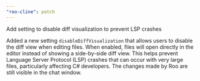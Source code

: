```yaml
---
"roo-cline": patch
---
```


Add setting to disable diff visualization to prevent LSP crashes

Added a new setting `disableDiffVisualization` that allows users to disable the diff view when editing files. When enabled, files will open directly in the editor instead of showing a side-by-side diff view. This helps prevent Language Server Protocol (LSP) crashes that can occur with very large files, particularly affecting C# developers. The changes made by Roo are still visible in the chat window.
